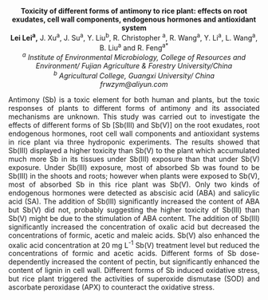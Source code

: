 <center><strong>Toxicity of different forms of antimony to rice plant: effects on root
exudates, cell wall components, endogenous hormones and antioxidant
system</strong>
<center><strong>Lei Lei<sup>a</sup>,</strong> J. Xu<sup>a</sup>, J. Su<sup>a</sup>, Y. Liu<sup>b</sup>, R. Christopher <sup>a</sup>, R.
Wang<sup>a</sup>, Y. Li<sup>a</sup>, L. Wang<sup>a</sup>, B. Liu<sup>a</sup> and R. Feng<sup>a*</sup>


<center><i><sup>a</sup> Institute of Environmental Microbiology, College of Resources and
Environment/ Fujian Agriculture & Forestry University/China</i>

<center><i><sup>b</sup> Agricultural College, Guangxi University/ China</i>

<center><i>frwzym@aliyun.com</i>

<p style=text-align:justify>Antimony (Sb) is a toxic element for both human and plants, but the
toxic responses of plants to different forms of antimony and its
associated mechanisms are unknown. This study was carried out to
investigate the effects of different forms of Sb [Sb(III) and Sb(V)]
on the root exudates, root endogenous hormones, root cell wall
components and antioxidant systems in rice plant via three hydroponic
experiments. The results showed that Sb(III) displayed a higher toxicity
than Sb(V) to the plant which accumulated much more Sb in its tissues
under Sb(III) exposure than that under Sb(V) exposure. Under Sb(III)
exposure, most of absorbed Sb was found to be Sb(III) in the shoots and
roots; however when plants were exposed to Sb(V), most of absorbed Sb in
this rice plant was Sb(V). Only two kinds of endogenous hormones were
detected as abscisic acid (ABA) and salicylic acid (SA). The addition of
Sb(III) significantly increased the content of ABA but Sb(V) did not,
probably suggesting the higher toxicity of Sb(III) than Sb(V) might be
due to the stimulation of ABA content. The addition of Sb(III)
significantly increased the concentration of oxalic acid but decreased
the concentrations of formic, acetic and maleic acids. Sb(V) also
enhanced the oxalic acid concentration at 20 mg L<sup>-1</sup> Sb(V) treatment
level but reduced the concentrations of formic and acetic acids.
Different forms of Sb dose-dependently increased the content of pectin,
but significantly enhanced the content of lignin in cell wall. Different
forms of Sb induced oxidative stress, but rice plant triggered the
activities of superoxide dismutase (SOD) and ascorbate peroxidase (APX)
to counteract the oxidative stress.

